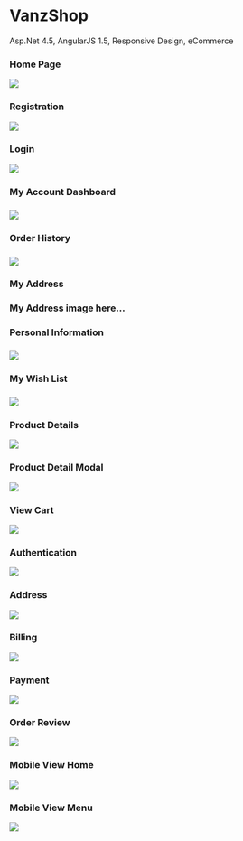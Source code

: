 # VanzShop
Asp.Net 4.5, AngularJS 1.5, Responsive Design, eCommerce

<h3>Home Page</h3>
<img src="https://raw.githubusercontent.com/gadjetboi/VanzShop/master/VanzShop/Content/images/readme/home.jpg">

<h3>Registration</h3>
<img src="https://raw.githubusercontent.com/gadjetboi/VanzShop/master/VanzShop/Content/images/readme/register.jpg">

<h3>Login</h3>
<img src="https://raw.githubusercontent.com/gadjetboi/VanzShop/master/VanzShop/Content/images/readme/login.jpg">

<h3>My Account Dashboard<h3>
<img src="https://raw.githubusercontent.com/gadjetboi/VanzShop/master/VanzShop/Content/images/readme/my-account.jpg">
<h3>Order History<h3>
<img src="https://raw.githubusercontent.com/gadjetboi/VanzShop/master/VanzShop/Content/images/readme/my-order.jpg">
<h3>My Address<h3>
<p>My Address image here...</p>
<h3>Personal Information<h3>
<img src="https://raw.githubusercontent.com/gadjetboi/VanzShop/master/VanzShop/Content/images/readme/personal-info.jpg">
<h3>My Wish List<h3>
<img src="https://raw.githubusercontent.com/gadjetboi/VanzShop/master/VanzShop/Content/images/readme/wish-list.jpg">

<h3>Product Details</h3>
<img src="https://raw.githubusercontent.com/gadjetboi/VanzShop/master/VanzShop/Content/images/readme/product-detail.jpg">
<h3>Product Detail Modal</h3>
<img src="https://raw.githubusercontent.com/gadjetboi/VanzShop/master/VanzShop/Content/images/readme/product-detail-modal.jpg">
<h3>View Cart</h3>
<img src="https://raw.githubusercontent.com/gadjetboi/VanzShop/master/VanzShop/Content/images/readme/my-cart.jpg">

<h3>Authentication</h3>
<img src="https://raw.githubusercontent.com/gadjetboi/VanzShop/master/VanzShop/Content/images/readme/authentication.jpg">
<h3>Address</h3>
<img src="https://raw.githubusercontent.com/gadjetboi/VanzShop/master/VanzShop/Content/images/readme/checkout-address.jpg">
<h3>Billing</h3>
<img src="https://raw.githubusercontent.com/gadjetboi/VanzShop/master/VanzShop/Content/images/readme/checkout-billing.jpg">
<h3>Payment</h3>
<img src="https://raw.githubusercontent.com/gadjetboi/VanzShop/master/VanzShop/Content/images/readme/checkout-payment.jpg">
<h3>Order Review</h3>
<img src="https://raw.githubusercontent.com/gadjetboi/VanzShop/master/VanzShop/Content/images/readme/checkout-order.jpg">
<h3>Mobile View Home</h3>
<img src="https://raw.githubusercontent.com/gadjetboi/VanzShop/master/VanzShop/Content/images/readme/mobile-view-home.jpg">
<h3>Mobile View Menu</h3>
<img src="https://raw.githubusercontent.com/gadjetboi/VanzShop/master/VanzShop/Content/images/readme/mobile-view-menu.jpg">
